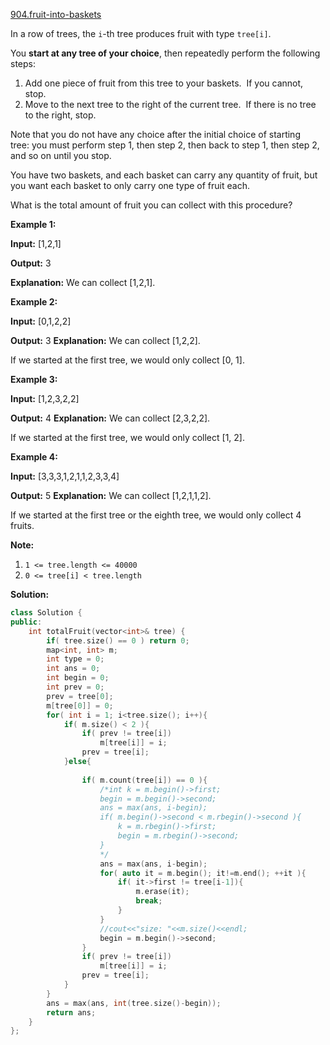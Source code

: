 [904.fruit-into-baskets](https://leetcode.com/problems/fruit-into-baskets/)  

In a row of trees, the `i`\-th tree produces fruit with type `tree[i]`.

You **start at any tree of your choice**, then repeatedly perform the following steps:

1.  Add one piece of fruit from this tree to your baskets.  If you cannot, stop.
2.  Move to the next tree to the right of the current tree.  If there is no tree to the right, stop.

Note that you do not have any choice after the initial choice of starting tree: you must perform step 1, then step 2, then back to step 1, then step 2, and so on until you stop.

You have two baskets, and each basket can carry any quantity of fruit, but you want each basket to only carry one type of fruit each.

What is the total amount of fruit you can collect with this procedure?

**Example 1:**

  
**Input:** \[1,2,1\]
  
**Output:** 3
  
**Explanation:** We can collect \[1,2,1\].
  

**Example 2:**

  
**Input:** \[0,1,2,2\]
  
**Output:** 3 **Explanation:** We can collect \[1,2,2\].
  
If we started at the first tree, we would only collect \[0, 1\].
  

**Example 3:**

  
**Input:** \[1,2,3,2,2\]
  
**Output:** 4 **Explanation:** We can collect \[2,3,2,2\].
  
If we started at the first tree, we would only collect \[1, 2\].
  

**Example 4:**

  
**Input:** \[3,3,3,1,2,1,1,2,3,3,4\]
  
**Output:** 5 **Explanation:** We can collect \[1,2,1,1,2\].
  
If we started at the first tree or the eighth tree, we would only collect 4 fruits.
  

**Note:**

1.  `1 <= tree.length <= 40000`
2.  `0 <= tree[i] < tree.length`  



**Solution:**  

```cpp
class Solution {
public:
    int totalFruit(vector<int>& tree) {
        if( tree.size() == 0 ) return 0;
        map<int, int> m;
        int type = 0;
        int ans = 0;
        int begin = 0;
        int prev = 0;
        prev = tree[0];
        m[tree[0]] = 0;
        for( int i = 1; i<tree.size(); i++){
            if( m.size() < 2 ){
                if( prev != tree[i])
                    m[tree[i]] = i;
                prev = tree[i];
            }else{
                
                if( m.count(tree[i]) == 0 ){
                    /*int k = m.begin()->first;
                    begin = m.begin()->second;
                    ans = max(ans, i-begin);
                    if( m.begin()->second < m.rbegin()->second ){
                        k = m.rbegin()->first;
                        begin = m.rbegin()->second;
                    }
                    */
                    ans = max(ans, i-begin);
                    for( auto it = m.begin(); it!=m.end(); ++it ){
                        if( it->first != tree[i-1]){
                            m.erase(it);
                            break;
                        }
                    }
                    //cout<<"size: "<<m.size()<<endl;
                    begin = m.begin()->second;
                }
                if( prev != tree[i])
                    m[tree[i]] = i;
                prev = tree[i];
            }
        }
        ans = max(ans, int(tree.size()-begin));
        return ans;
    }
};
```
      